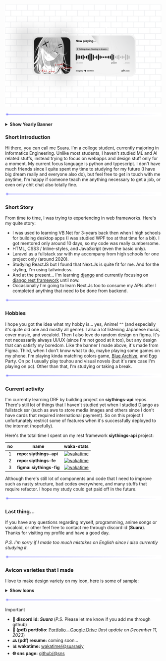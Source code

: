 ![I Own, I Adore, I for you](./images/i%20adore,%20i%20own,%20i%20for%20you%20-%20design%202.png)

![hr](./images/hr.png 'Horizontal line')

<details>

<summary><strong>Show Yearly Banner</strong></summary> <br />

![Suara's self made github card 2024](<./images/Github%20Profile%20Card%202024%20(self%20made,%20aligned%20wide).png>)

</details>

### Short Introduction

Hi there, you can call me Suara. I'm a college student, currently majoring in Informatics Engineering. Unlike most students, I haven't studied ML and AI related stuffs, instead trying to focus on webapps and design stuff only for a moment. My current focus language is python and typescript. I don't have much friends since I quite spent my time to studying for my future (I have big dream really and everyone also do), but feel free to get in touch with me anytime, I'm happy if someone teach me anything necessary to get a job, or even only chit chat also totally fine.

![hr](./images/hr.png 'Horizontal line')

### Short Story

From time to time, I was trying to experiencing in web frameworks. Here's my quite story:

- I was used to learning VB.Net for 3-years back then when I high schools for building desktop apps (I was studied WPF too at that time for a bit). I got mentored only around 10 days, so my code was really cumbersome.
- HTML, CSS3 / Inline-styles, and JavaScript (even the basic only).
- Laravel as a fullstack ssr with my accompany from high schools for one project only (around 2020).
- Studying ReactJS but I found that Next.Js is quite fit for me. And for the styling, I'm using tailwindcss.
- And at the present... I'm learning [django](https://docs.djangoproject.com/en/4.2/releases/4.2.4/ 'Django 4.2.4') and currently focusing on [django rest framework](https://www.django-rest-framework.org/ 'Django Rest Framework') until now.
- Occasionally I'm going to learn Next.Js too to consume my APIs after I completed anything that need to be done from backend.

![hr](./images/hr.png 'Horizontal line')

### Hobbies

I hope you got the idea what my hobby is... yes, Anime! ^^ (and especially it's quite old one and mostly all genre). I also a lot listening Japanese music, cover music, and vocaloid. Then I also love do random design on figma. It's not necessarily always UI/UX (since I'm not good at it too), but any design that can satisfy my boredom. Like the banner I made above, it's made from Figma. Third, when I don't know what to do, maybe playing some games on my phone. I'm playing kinda matching colors game, [Blue Archive](https://bluearchive.nexon.com/home 'Blue Archive ENG'), and Egg Party. On pc I usually play touhou and visual novels (but it's rare case I'm playing on pc). Other than that, I'm studying or taking a break.

![hr](./images/hr.png 'Horizontal line')

### Current activity

I'm currently learning DRF by building project on **siythings-api** repos. There's still lot of things that I haven't studied yet when I studied Django as fullstack ssr (such as aws to store media images and others since I don't have cards that required international payment). So on this project I unfortunately restrict some of features when it's successfully deployed to the internet (hopefully).

Here's the total time I spent on my rest framework **siythings-api** project:

| no  | name                     | waka-stats                                                                                                                                                                                                                                              |
| :-: | ------------------------ | ------------------------------------------------------------------------------------------------------------------------------------------------------------------------------------------------------------------------------------------------------- |
|  1  | **repo: siythings-api**  | [![wakatime](https://wakatime.com/badge/user/8da27616-a88f-4977-b723-777859a025b7/project/0536c8c6-6f79-4b2a-8eeb-c7a3102fb4ce.svg)](https://wakatime.com/badge/user/8da27616-a88f-4977-b723-777859a025b7/project/0536c8c6-6f79-4b2a-8eeb-c7a3102fb4ce) |
|  2  | **repo: siythings-fe**   | [![wakatime](https://wakatime.com/badge/user/8da27616-a88f-4977-b723-777859a025b7/project/ad3d117b-f31f-46d9-a7c3-afee343266e2.svg)](https://wakatime.com/badge/user/8da27616-a88f-4977-b723-777859a025b7/project/ad3d117b-f31f-46d9-a7c3-afee343266e2) |
|  3  | **figma: siythings-fig** | [![wakatime](https://wakatime.com/badge/user/8da27616-a88f-4977-b723-777859a025b7/project/018b9be0-df09-4573-a624-6c9e56309f20.svg)](https://wakatime.com/badge/user/8da27616-a88f-4977-b723-777859a025b7/project/018b9be0-df09-4573-a624-6c9e56309f20) |

Although there's still lot of components and code that I need to improve such as nasty structure, bad codes everywhere, and many stuffs that require refactor. I hope my study could get paid off in the future.

![hr](./images/hr.png 'Horizontal line')

### Last thing...

If you have any questions regarding myself, programming, anime songs or vocaloid, or other feel free to contact me through discord id (**Suara**). Thanks for visiting my profile and have a good day.

_P.S. I'm sorry if I made too much mistakes on English since I also currently studying it._

![hr](./images/hr.png 'Horizontal line')

### Avicon varieties that I made

I love to make design variety on my icon, here is some of sample:

<details>

<summary><strong>Show Icons</strong></summary> <br />

![alt](./images/icons/string-nature.png) ![img](./images/icons/string-spooky.png) ![img](./images/icons/string-atom.png) ![img](./images/icons/string-4-kind.png) ![img](./images/icons/string-new-year.png) ![img](./images/icons/string-winter.png) ![img](./images/icons/string-maretu.png)

![img](./images/icons/illust-1.png) ![img](./images/icons/illust-2.png) ![img](./images/icons/illust-3.png) ![img](./images/icons/illust-4.png) ![img](./images/icons/illust-5.png) ![img](./images/icons/illust-6.png)

![img](./images/icons/drawing-1.png) ![img](./images/icons/drawing-2.png) ![img](./images/icons/drawing-3.png) ![img](./images/icons/drawing-4.png)

</details>

![hr](./images/hr.png 'Horizontal line')

> [!IMPORTANT]
>
> - **💬 discord id:** **_Suara_** (_P.S._ Please let me know if you add me through github)
> - **📰 (pdf) portfolio:** [Portfolio - Google Drive](https://drive.google.com/file/d/1Q7E6uLaexgGlX3U648aGn3nolyh9Dgtl/view?usp=sharing 'last update on December 11, 2023') (_last update on December 11, 2023_)
> - **🔜 (pdf) resume:** coming soon...
> - **📊 wakatime:** [wakatime/@suarasiy](https://wakatime.com/@suarasiy)
> - **🌐 sns page:** [github/@sns](http://suarasiy.github.io/sns/)
